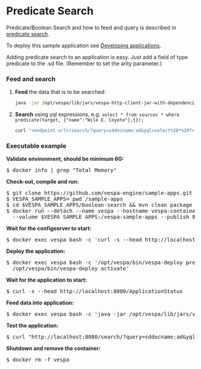 <!-- Copyright 2017 Yahoo Holdings. Licensed under the terms of the Apache 2.0 license. See LICENSE in the project root. -->
Predicate Search
==================

Predicate/Boolean Search and how to feed and query is described in
[predicate search](http://docs.vespa.ai/documentation/predicate-fields.html).

To deploy this sample application see [Developing applications](http://docs.vespa.ai/documentation/jdisc/developing-applications.html).

Adding predicate search to an application is easy. Just add a field of
type predicate to the .sd file. (Remember to set the arity parameter.)


### Feed and search
1. **Feed** the data that is to be searched:
    ```sh
    java -jar /opt/vespa/lib/jars/vespa-http-client-jar-with-dependencies.jar --file adsdata.xml --host <endpoint-host> --port 8080
    ```

2. **Search** using yql expressions, e.g. `select * from sources * where predicate(target, {"name":"Wile E. Coyote"},{});`
    ```sh
    curl "<endpoint url>/search/?query=sddocname:ad&yql=select%20*%20from%20sources%20*%20where%20predicate(target%2C%20%7B%22name%22%3A%22Wile%20E.%20Coyote%22%7D%2C%7B%7D)%3B"
    ```


### Executable example
**Validate environment, should be minimum 6G:**
<pre>
$ docker info | grep "Total Memory"
</pre>
**Check-out, compile and run:**
<pre data-test="exec">
$ git clone https://github.com/vespa-engine/sample-apps.git
$ VESPA_SAMPLE_APPS=`pwd`/sample-apps
$ cd $VESPA_SAMPLE_APPS/boolean-search &amp;&amp; mvn clean package
$ docker run --detach --name vespa --hostname vespa-container --privileged \
  --volume $VESPA_SAMPLE_APPS:/vespa-sample-apps --publish 8080:8080 vespaengine/vespa
</pre>
**Wait for the configserver to start:**
<pre data-test="exec" data-test-wait-for="200 OK">
$ docker exec vespa bash -c 'curl -s --head http://localhost:19071/ApplicationStatus'
</pre>
**Deploy the application:**
<pre data-test="exec">
$ docker exec vespa bash -c '/opt/vespa/bin/vespa-deploy prepare /vespa-sample-apps/boolean-search/target/application.zip && \
  /opt/vespa/bin/vespa-deploy activate'
</pre>
**Wait for the application to start:**
<pre data-test="exec" data-test-wait-for="200 OK">
$ curl -s --head http://localhost:8080/ApplicationStatus
</pre>
**Feed data into application:**
<pre data-test="exec">
$ docker exec vespa bash -c 'java -jar /opt/vespa/lib/jars/vespa-http-client-jar-with-dependencies.jar --verbose --file /vespa-sample-apps/boolean-search/adsdata.xml --host localhost --port 8080'
</pre>
**Test the application:**
<pre data-test="exec" data-test-assert-contains="ACME Rocket Sled">
$ curl "http://localhost:8080/search/?query=sddocname:ad&amp;yql=select%20*%20from%20sources%20*%20where%20predicate(target%2C%20%7B%22name%22%3A%22Wile%20E.%20Coyote%22%7D%2C%7B%7D)%3B" | python -m json.tool
</pre>
**Shutdown and remove the container:**
<pre data-test="after">
$ docker rm -f vespa
</pre>
